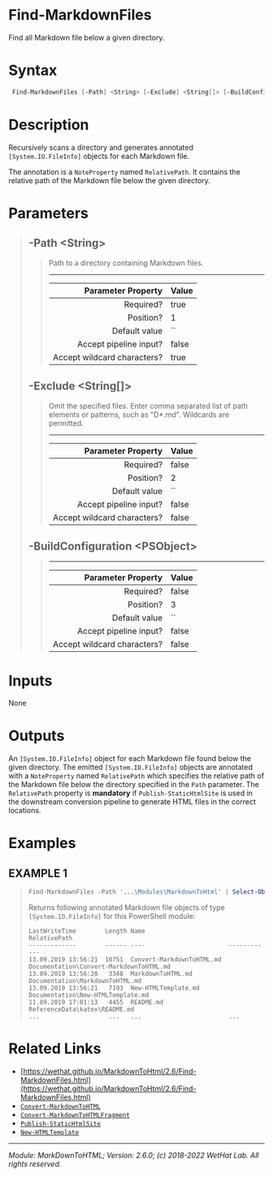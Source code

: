 ﻿# Find-MarkdownFiles

Find all Markdown file below a given directory.

# Syntax
```PowerShell
 Find-MarkdownFiles [-Path] <String> [-Exclude] <String[]> [-BuildConfiguration] <PSObject>  [<CommonParameters>] 
```


# Description


Recursively scans a directory and generates annotated `[System.IO.FileInfo]`
objects for each Markdown file.

The annotation is a `NoteProperty` named `RelativePath`. It contains the
relative path of the Markdown file below the given directory.





# Parameters

<blockquote>



## -Path \<String\>

<blockquote>

Path to a directory containing Markdown files.

---

Parameter Property         | Value
--------------------------:|:----------
Required?                  | true
Position?                  | 1
Default value              | ``
Accept pipeline input?     | false
Accept wildcard characters?| true

</blockquote>
 

## -Exclude \<String[]\>

<blockquote>

Omit the specified files. Enter comma separated list of path elements or
patterns, such as "D*.md". Wildcards are permitted.

---

Parameter Property         | Value
--------------------------:|:----------
Required?                  | false
Position?                  | 2
Default value              | ``
Accept pipeline input?     | false
Accept wildcard characters?| false

</blockquote>
 

## -BuildConfiguration \<PSObject\>

<blockquote>



---

Parameter Property         | Value
--------------------------:|:----------
Required?                  | false
Position?                  | 3
Default value              | ``
Accept pipeline input?     | false
Accept wildcard characters?| false

</blockquote>


</blockquote>


# Inputs
None


# Outputs
An `[System.IO.FileInfo]` object for each Markdown file found below
the given directory. The emitted
`[System.IO.FileInfo]` objects are annotated with a `NoteProperty` named
`RelativePath` which specifies the relative path of the Markdown file below the
directory specified in the `Path` parameter. The `RelativePath` property is
**mandatory** if `Publish-StaticHtmlSite` is used in the downstream conversion
pipeline to generate HTML files in the correct locations.

# Examples


## EXAMPLE 1

> ~~~ PowerShell
> Find-MarkdownFiles -Path '...\Modules\MarkdownToHtml' | Select-Object -Property Mode,LastWriteTime,Length,Name,RelativePath | Format-Table
> ~~~
>
> 
> Returns following annotated Markdown file objects of type `[System.IO.FileInfo]` for this PowerShell module:
> 
>     LastWriteTime        Length Name                       RelativePath
>     -------------        ------ ----                       ------------
>     13.09.2019 13:56:21  10751  Convert-MarkdownToHTML.md  Documentation\Convert-MarkdownToHTML.md
>     13.09.2019 13:56:20   3348  MarkdownToHTML.md          Documentation\MarkdownToHTML.md
>     13.09.2019 13:56:21   7193  New-HTMLTemplate.md        Documentation\New-HTMLTemplate.md
>     11.09.2019 17:01:13   4455  README.md                  ReferenceData\katex\README.md
>     ...                   ...   ...                        ...
> 
> 
> 
> 
> 
> 
> 
> 
> 
> 
> 
> 


# Related Links

* [https://wethat.github.io/MarkdownToHtml/2.6/Find-MarkdownFiles.html](https://wethat.github.io/MarkdownToHtml/2.6/Find-MarkdownFiles.html) 
* [`Convert-MarkdownToHTML`](Convert-MarkdownToHTML.md) 
* [`Convert-MarkdownToHTMLFragment`](Convert-MarkdownToHTMLFragment.md) 
* [`Publish-StaticHtmlSite`](Publish-StaticHtmlSite.md) 
* [`New-HTMLTemplate`](New-HTMLTemplate.md)

---

<cite>Module: MarkDownToHTML; Version: 2.6.0; (c) 2018-2022 WetHat Lab. All rights reserved.</cite>
